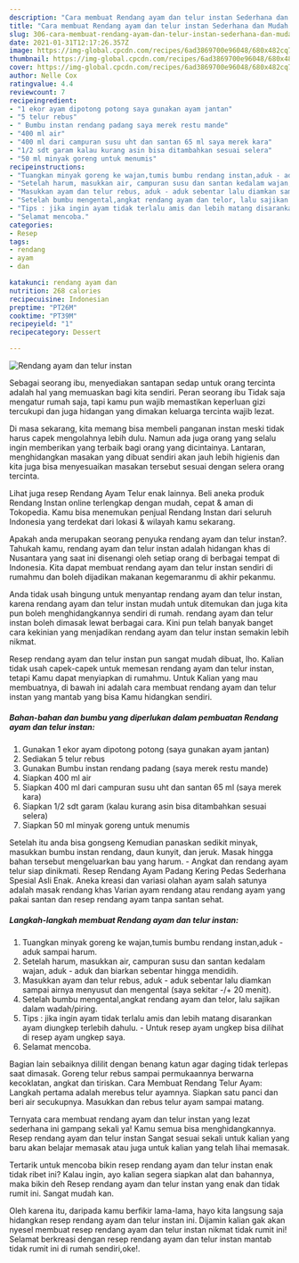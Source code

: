 ```yaml
---
description: "Cara membuat Rendang ayam dan telur instan Sederhana dan Mudah Dibuat"
title: "Cara membuat Rendang ayam dan telur instan Sederhana dan Mudah Dibuat"
slug: 306-cara-membuat-rendang-ayam-dan-telur-instan-sederhana-dan-mudah-dibuat
date: 2021-01-31T12:17:26.357Z
image: https://img-global.cpcdn.com/recipes/6ad3869700e96048/680x482cq70/rendang-ayam-dan-telur-instan-foto-resep-utama.jpg
thumbnail: https://img-global.cpcdn.com/recipes/6ad3869700e96048/680x482cq70/rendang-ayam-dan-telur-instan-foto-resep-utama.jpg
cover: https://img-global.cpcdn.com/recipes/6ad3869700e96048/680x482cq70/rendang-ayam-dan-telur-instan-foto-resep-utama.jpg
author: Nelle Cox
ratingvalue: 4.4
reviewcount: 7
recipeingredient:
- "1 ekor ayam dipotong potong saya gunakan ayam jantan"
- "5 telur rebus"
- " Bumbu instan rendang padang saya merek restu mande"
- "400 ml air"
- "400 ml dari campuran susu uht dan santan 65 ml saya merek kara"
- "1/2 sdt garam kalau kurang asin bisa ditambahkan sesuai selera"
- "50 ml minyak goreng untuk menumis"
recipeinstructions:
- "Tuangkan minyak goreng ke wajan,tumis bumbu rendang instan,aduk - aduk sampai harum."
- "Setelah harum, masukkan air, campuran susu dan santan kedalam wajan, aduk - aduk dan biarkan sebentar hingga mendidih."
- "Masukkan ayam dan telur rebus, aduk - aduk sebentar lalu diamkan sampai airnya menyusut dan mengental (saya sekitar -/+ 20 menit)."
- "Setelah bumbu mengental,angkat rendang ayam dan telor, lalu sajikan dalam wadah/piring."
- "Tips : jika ingin ayam tidak terlalu amis dan lebih matang disarankan ayam diungkep terlebih dahulu. Untuk resep ayam ungkep bisa dilihat di resep ayam ungkep saya."
- "Selamat mencoba."
categories:
- Resep
tags:
- rendang
- ayam
- dan

katakunci: rendang ayam dan 
nutrition: 268 calories
recipecuisine: Indonesian
preptime: "PT26M"
cooktime: "PT39M"
recipeyield: "1"
recipecategory: Dessert

---
```



![Rendang ayam dan telur instan](https://img-global.cpcdn.com/recipes/6ad3869700e96048/680x482cq70/rendang-ayam-dan-telur-instan-foto-resep-utama.jpg)

Sebagai seorang ibu, menyediakan santapan sedap untuk orang tercinta adalah hal yang memuaskan bagi kita sendiri. Peran seorang ibu Tidak saja mengatur rumah saja, tapi kamu pun wajib memastikan keperluan gizi tercukupi dan juga hidangan yang dimakan keluarga tercinta wajib lezat.

Di masa  sekarang, kita memang bisa membeli panganan instan meski tidak harus capek mengolahnya lebih dulu. Namun ada juga orang yang selalu ingin memberikan yang terbaik bagi orang yang dicintainya. Lantaran, menghidangkan masakan yang dibuat sendiri akan jauh lebih higienis dan kita juga bisa menyesuaikan masakan tersebut sesuai dengan selera orang tercinta. 

Lihat juga resep Rendang Ayam Telur enak lainnya. Beli aneka produk Rendang Instan online terlengkap dengan mudah, cepat &amp; aman di Tokopedia. Kamu bisa menemukan penjual Rendang Instan dari seluruh Indonesia yang terdekat dari lokasi &amp; wilayah kamu sekarang.

Apakah anda merupakan seorang penyuka rendang ayam dan telur instan?. Tahukah kamu, rendang ayam dan telur instan adalah hidangan khas di Nusantara yang saat ini disenangi oleh setiap orang di berbagai tempat di Indonesia. Kita dapat membuat rendang ayam dan telur instan sendiri di rumahmu dan boleh dijadikan makanan kegemaranmu di akhir pekanmu.

Anda tidak usah bingung untuk menyantap rendang ayam dan telur instan, karena rendang ayam dan telur instan mudah untuk ditemukan dan juga kita pun boleh menghidangkannya sendiri di rumah. rendang ayam dan telur instan boleh dimasak lewat berbagai cara. Kini pun telah banyak banget cara kekinian yang menjadikan rendang ayam dan telur instan semakin lebih nikmat.

Resep rendang ayam dan telur instan pun sangat mudah dibuat, lho. Kalian tidak usah capek-capek untuk memesan rendang ayam dan telur instan, tetapi Kamu dapat menyiapkan di rumahmu. Untuk Kalian yang mau membuatnya, di bawah ini adalah cara membuat rendang ayam dan telur instan yang mantab yang bisa Kamu hidangkan sendiri.

<!--inarticleads1-->

##### Bahan-bahan dan bumbu yang diperlukan dalam pembuatan Rendang ayam dan telur instan:

1. Gunakan 1 ekor ayam dipotong potong (saya gunakan ayam jantan)
1. Sediakan 5 telur rebus
1. Gunakan  Bumbu instan rendang padang (saya merek restu mande)
1. Siapkan 400 ml air
1. Siapkan 400 ml dari campuran susu uht dan santan 65 ml (saya merek kara)
1. Siapkan 1/2 sdt garam (kalau kurang asin bisa ditambahkan sesuai selera)
1. Siapkan 50 ml minyak goreng untuk menumis


Setelah itu anda bisa gongseng Kemudian panaskan sedikit minyak, masukkan bumbu instan rendang, daun kunyit, dan jeruk. Masak hingga bahan tersebut mengeluarkan bau yang harum. - Angkat dan rendang ayam telur siap dinikmati. Resep Rendang Ayam Padang Kering Pedas Sederhana Spesial Asli Enak. Aneka kreasi dan variasi olahan ayam salah satunya adalah masak rendang khas Varian ayam rendang atau rendang ayam yang pakai santan dan resep rendang ayam tanpa santan sehat. 

<!--inarticleads2-->

##### Langkah-langkah membuat Rendang ayam dan telur instan:

1. Tuangkan minyak goreng ke wajan,tumis bumbu rendang instan,aduk - aduk sampai harum.
1. Setelah harum, masukkan air, campuran susu dan santan kedalam wajan, aduk - aduk dan biarkan sebentar hingga mendidih.
1. Masukkan ayam dan telur rebus, aduk - aduk sebentar lalu diamkan sampai airnya menyusut dan mengental (saya sekitar -/+ 20 menit).
1. Setelah bumbu mengental,angkat rendang ayam dan telor, lalu sajikan dalam wadah/piring.
1. Tips : jika ingin ayam tidak terlalu amis dan lebih matang disarankan ayam diungkep terlebih dahulu. - Untuk resep ayam ungkep bisa dilihat di resep ayam ungkep saya.
1. Selamat mencoba.


Bagian lain sebaiknya dililit dengan benang katun agar daging tidak terlepas saat dimasak. Goreng telur rebus sampai permukaannya berwarna kecoklatan, angkat dan tiriskan. Cara Membuat Rendang Telur Ayam: Langkah pertama adalah merebus telur ayamnya. Siapkan satu panci dan beri air secukupnya. Masukkan dan rebus telur ayam sampai matang. 

Ternyata cara membuat rendang ayam dan telur instan yang lezat sederhana ini gampang sekali ya! Kamu semua bisa menghidangkannya. Resep rendang ayam dan telur instan Sangat sesuai sekali untuk kalian yang baru akan belajar memasak atau juga untuk kalian yang telah lihai memasak.

Tertarik untuk mencoba bikin resep rendang ayam dan telur instan enak tidak ribet ini? Kalau ingin, ayo kalian segera siapkan alat dan bahannya, maka bikin deh Resep rendang ayam dan telur instan yang enak dan tidak rumit ini. Sangat mudah kan. 

Oleh karena itu, daripada kamu berfikir lama-lama, hayo kita langsung saja hidangkan resep rendang ayam dan telur instan ini. Dijamin kalian gak akan nyesel membuat resep rendang ayam dan telur instan nikmat tidak rumit ini! Selamat berkreasi dengan resep rendang ayam dan telur instan mantab tidak rumit ini di rumah sendiri,oke!.

